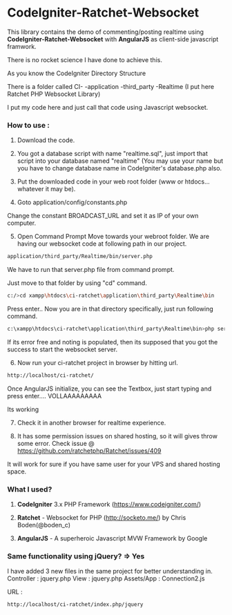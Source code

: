 # CodeIgniter-Ratchet-Websocket
This library contains the demo of commenting/posting realtime using **CodeIgniter-Ratchet-Websocket** with **AngularJS** as client-side javascript framwork.

There is no rocket science I have done to achieve this.

As you know the CodeIgniter Directory Structure

There is a folder called
    CI-
      -application
          -third_party
            -Realtime (I put here Ratchet PHP Websocket Library)
                
I put my code here and just call that code using Javascript websocket.

### How to use :

1) Download the code.

2) You got a database script with name "realtime.sql", just import that script into your database named "realtime" (You may use your name but you have to change database name in CodeIgniter's database.php also.

3) Put the downloaded code in your web root folder (www or htdocs... whatever it may be).

4) Goto 
    application/config/constants.php
    
  Change the constant BROADCAST_URL and set it as IP of your own computer.

5) Open Command Prompt
  Move towards your webroot folder.
  We are having our websocket code at following path in our project.
  ```sh
  application/third_party/Realtime/bin/server.php
  ```
  
  We have to run that server.php file from command prompt.
  
  Just move to that folder by using "cd" command.
  ```sh
  c:/>cd xampp\htdocs\ci-ratchet\application\third_party\Realtime\bin
  ```
    
  Press enter.. Now you are in that directory specifically, just run following command.
  ```sh
  c:\xampp\htdocs\ci-ratchet\application\third_party\Realtime\bin>php server.php
  ```
  
  If its error free and noting is populated, then its supposed that you got the success to start the websocket server.
  
  6) Now run your ci-ratchet project in browser by hitting url.
  ```sh
  http://localhost/ci-ratchet/
  ```

  Once AngularJS initialize, you can see the Textbox, just start typing and press enter.... VOLLAAAAAAAAA

  Its working
  
7) Check it in another browser for realtime experience.

8) It has some permission issues on shared hosting, so it will gives throw some error. Check issue @ https://github.com/ratchetphp/Ratchet/issues/409

It will work for sure if you have same user for your VPS and shared hosting space.

### What I used?

1) **CodeIgniter** 3.x PHP Framework (https://www.codeigniter.com/) 

2) **Ratchet** - Websocket for PHP (http://socketo.me/) by Chris Boden(@boden_c)

3) **AngularJS** - A superheroic Javascript MVW Framework by Google

### Same functionality using jQuery? => Yes
I have added 3 new files in the same project for better understanding in.
Controller : jquery.php
View : jquery.php
Assets/App : Connection2.js

URL :
```sh
http://localhost/ci-ratchet/index.php/jquery
```
